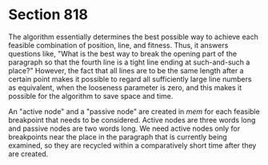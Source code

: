 # Section 818

The algorithm essentially determines the best possible way to achieve each feasible combination of position, line, and fitness.
Thus, it answers questions like, "What is the best way to break the opening part of the paragraph so that the fourth line is a tight line ending at such-and-such a place?"
However, the fact that all lines are to be the same length after a certain point makes it possible to regard all sufficiently large line numbers as equivalent, when the looseness parameter is zero, and this makes it possible for the algorithm to save space and time.

An "active node" and a "passive node" are created in *mem* for each feasible breakpoint that needs to be considered.
Active nodes are three words long and passive nodes are two words long.
We need active nodes only for breakpoints near the place in the paragraph that is currently being examined, so they are recycled within a comparatively short time after they are created.
